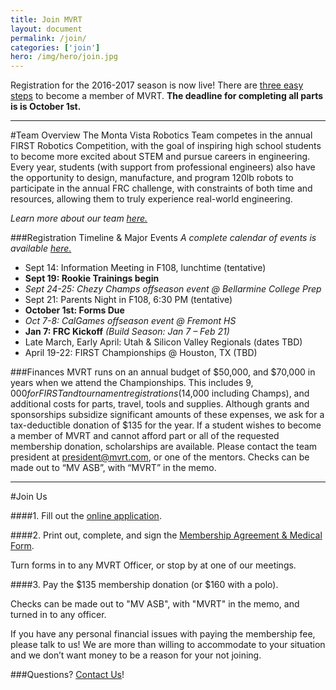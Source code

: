 ```yaml
---
title: Join MVRT
layout: document
permalink: /join/
categories: ['join']
hero: /img/hero/join.jpg
---
```


Registration for the 2016-2017 season is now live!
There are [three easy steps](#join-us) to become a member of MVRT.
**The deadline for completing all parts is is October 1st.**

-----

#Team Overview
The Monta Vista Robotics Team competes in the annual FIRST Robotics Competition, with the goal of inspiring high school students to become more excited about STEM and pursue careers in engineering. Every year, students (with support from professional engineers) also have the opportunity to design, manufacture, and program 120lb robots to participate in the annual FRC challenge, with constraints of both time and resources, allowing them to truly experience real-world engineering.

*Learn more about our team [here.](/about)*

###Registration Timeline & Major Events
*A complete calendar of events is available [here.](/events)*

- Sept 14: Information Meeting in F108, lunchtime (tentative)
- **Sept 19: Rookie Trainings begin**
- *Sept 24-25: Chezy Champs offseason event @ Bellarmine College Prep*
- Sept 21: Parents Night in F108, 6:30 PM (tentative)
- **October 1st: Forms Due**
- *Oct 7-8: CalGames offseason event @ Fremont HS*
- **Jan 7: FRC Kickoff** *(Build Season: Jan 7 – Feb 21)*
- Late March, Early April: Utah & Silicon Valley Regionals (dates TBD)
- April 19-22: FIRST Championships @ Houston, TX (TBD)

###Finances
MVRT runs on an annual budget of $50,000, and $70,000 in years when we attend the Championships. This includes $9,000 for FIRST and tournament registrations ($14,000 including Champs), and additional costs for parts, travel, tools and supplies. Although grants and sponsorships subsidize significant amounts of these expenses, we ask for a tax-deductible donation of $135 for the year. If a student wishes to become a member of MVRT and cannot afford part or all of the requested membership donation, scholarships are available. Please contact the team president at president@mvrt.com, or one of the mentors. Checks can be made out to “MV ASB”, with “MVRT” in the memo.

-----

#Join Us
<br>

####1. Fill out the [online application][1].
<br>

####2. Print out, complete, and sign the [Membership Agreement & Medical Form][2].

Turn forms in to any MVRT Officer, or stop by at one of our meetings.

####3. Pay the $135 membership donation (or $160 with a polo).

Checks can be made out to "MV ASB", with "MVRT" in the memo, and turned in to any officer.

If you have any personal financial issues with paying the membership fee, please talk to us!
We are more than willing to accommodate to your situation and we don’t want money to be a reason for your not joining.

###Questions? [Contact Us][3]!

[1]: /join/survey.html
[2]: /join/membership-forms.pdf
[3]: mailto:mvrt@mvrt.com
